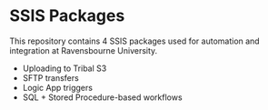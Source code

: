 # SSIS Packages

This repository contains 4 SSIS packages used for automation and integration at Ravensbourne University.  
- Uploading to Tribal S3  
- SFTP transfers  
- Logic App triggers  
- SQL + Stored Procedure-based workflows
